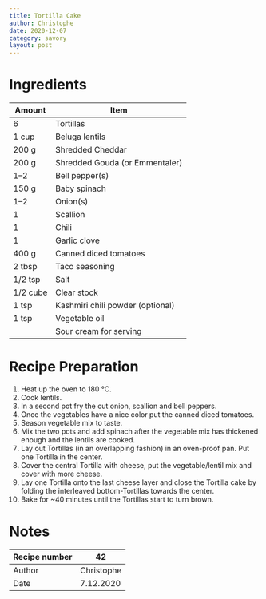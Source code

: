 ```yaml
---
title: Tortilla Cake
author: Christophe
date: 2020-12-07
category: savory
layout: post
---
```


# Ingredients

Amount   | Item
-------- | --------------------------------
6        | Tortillas
1 cup    | Beluga lentils
200 g    | Shredded Cheddar
200 g    | Shredded Gouda (or Emmentaler)
1–2      | Bell pepper(s)
150 g    | Baby spinach
1–2      | Onion(s)
1        | Scallion
1        | Chili
1        | Garlic clove
400 g    | Canned diced tomatoes
2 tbsp   | Taco seasoning
1/2 tsp  | Salt
1/2 cube | Clear stock
1 tsp    | Kashmiri chili powder (optional)
1 tsp    | Vegetable oil
         | Sour cream for serving

# Recipe Preparation

1. Heat up the oven to 180 °C.
2. Cook lentils.
3. In a second pot fry the cut onion, scallion and bell peppers.
4. Once the vegetables have a nice color put the canned diced tomatoes.
5. Season vegetable mix to taste.
6. Mix the two pots and add spinach after the vegetable mix has thickened enough and the lentils are cooked.
7. Lay out Tortillas (in an overlapping fashion) in an oven-proof pan. Put one Tortilla in the center.
8. Cover the central Tortilla with cheese, put the vegetable/lentil mix and cover with more cheese.
9. Lay one Tortilla onto the last cheese layer and close the Tortilla cake by folding the interleaved bottom-Tortillas towards the center.
10. Bake for ~40 minutes until the Tortillas start to turn brown.

# Notes

Recipe number | 42
------------- | ----------
Author        | Christophe
Date          | 7.12.2020

